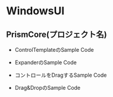 # WindowsUI

## PrismCore(プロジェクト名)  
  
- ControlTemplateのSample Code 
      
- ExpanderのSample Code  

- コントロールをDragするSample Code  

- Drag&DropのSample Code  
